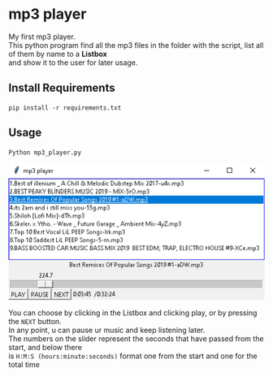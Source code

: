 # mp3 player
My first mp3 player.\
This python program find all the mp3 files in the folder with the script, list all of them by name to a __Listbox__\
and show it to the user for later usage.

## Install Requirements
```
pip install -r requirements.txt
```
## Usage
```
Python mp3_player.py 
```
![](mp_play.png)

You can choose by clicking in the Listbox and clicking play, or by pressing the `NEXT` button.\
In any point, u can pause ur music and keep listening later.\
The numbers on the slider represent the seconds that have passed from the start, and below there\
is `H:M:S (hours:minute:seconds)`  format one from the start and one for the total time


